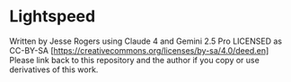 # Lightspeed
Written by Jesse Rogers using Claude 4 and Gemini 2.5 Pro
LICENSED as CC-BY-SA [https://creativecommons.org/licenses/by-sa/4.0/deed.en]
Please link back to this repository and the author if you copy or use derivatives of this work.
